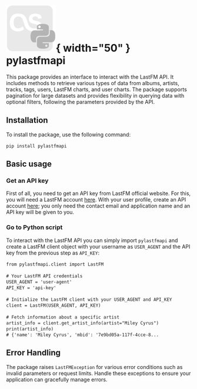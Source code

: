 # ![](assets/logo.png){ width="50" } pylastfmapi 

This package provides an interface to interact with the LastFM API.
It includes methods to retrieve various types of data from albums, artists, tracks, tags, users, LastFM charts, and user charts. 
The package supports pagination for large datasets and provides flexibility in querying data with optional filters, following the parameters provided by the API.

## Installation

To install the package, use the following command:

```{.sh}
pip install pylastfmapi
```
## Basic usage

### Get an API key
First of all, you need to get an API key from LastFM official website. For this, you will need a LastFM account [here](https://www.last.fm/join). With your user profile, create an API account [here](https://www.last.fm/api/account/create); you only need the contact email and application name and an API key will be given to you.

### Go to Python script

To interact with the LastFM API you can simply import `pylastfmapi` and create a LastFM client object with your username as `USER_AGENT` and the API key from the previous step as `API_KEY`:

```{.py3}
from pylastfmapi.client import LastFM

# Your LastFM API credentials
USER_AGENT = 'user-agent'
API_KEY = 'api-key'

# Initialize the LastFM client with your USER_AGENT and API_KEY
client = LastFM(USER_AGENT, API_KEY)

# Fetch information about a specific artist
artist_info = client.get_artist_info(artist="Miley Cyrus")
print(artist_info)
# {'name': 'Miley Cyrus', 'mbid': '7e9bd05a-117f-4cce-8...
```

## Error Handling

The package raises `LastFMException` for various error conditions such as invalid parameters or request limits.
Handle these exceptions to ensure your application can gracefully manage errors.
